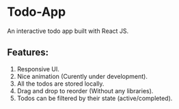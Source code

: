 # Todo-App
An interactive todo app built with React JS.

## Features:
1. Responsive UI.
2. Nice animation (Curently under development).
3. All the todos are stored locally.
4. Drag and drop to reorder (Without any libraries).
5. Todos can be filtered by their state (active/completed).
